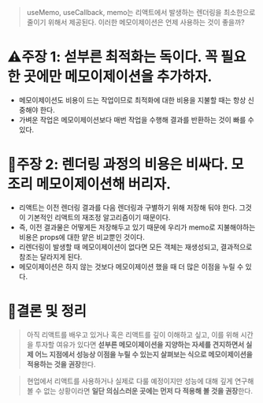 <blockquote>
<p>useMemo, useCallback, memo는 리액트에서 발생하는 렌더링을 최소한으로 줄이기 위해서 제공된다. 이러한 메모이제이션은 언제 사용하는 것이 좋을까?</p>
</blockquote>
<h1 id="⚠️주장-1-섣부른-최적화는-독이다-꼭-필요한-곳에만-메모이제이션을-추가하자">⚠️주장 1: 섣부른 최적화는 독이다. 꼭 필요한 곳에만 메모이제이션을 추가하자.</h1>
<ul>
<li>메모이제이션도 비용이 드는 작업이므로 최적화에 대한 비용을 지불할 때는 항상 신중해야 한다.</li>
<li>가벼운 작업은 메모이제이션보다 매번 작업을 수행해 결과를 반환하는 것이 빠를 수 있다. </li>
</ul>
<h1 id="💸주장-2-렌더링-과정의-비용은-비싸다-모조리-메모이제이션해-버리자">💸주장 2: 렌더링 과정의 비용은 비싸다. 모조리 메모이제이션해 버리자.</h1>
<ul>
<li>리액트는 이전 렌더링 결과를 다음 렌더링과 구별하기 위해 저장해 둬야 한다. 그것이 기본적인 리액트의 재조정 알고리즘이기 때문이다. </li>
<li>즉, 이전 결과물은 어떻게든 저장해두고 있기 때문에 우리가 memo로 지불해야하는 비용은 props에 대한 얕은 비교뿐인 것이다. </li>
<li>리렌더링이 발생할 때 메모이제이션이 없다면 모든 객체는 재생성되고, 결과적으로 참조는 달라지게 된다. </li>
<li>메모이제이션은 하지 않는 것보다 메모이제이션 했을 때 더 많은 이점을 누릴 수 있다.</li>
</ul>
<h1 id="📝결론-및-정리">📝결론 및 정리</h1>
<blockquote>
<p>아직 리액트를 배우고 있거나 혹은 리액트를 깊이 이해하고 싶고, 이를 위해 시간을 투자할 여유가 있다면 <strong>섣부른 메모이제이션을 지양하는 자세를 견지하면서 실제 어느 지점에서 성능상 이점을 누릴 수 있는지 살펴보는 식으로 메모이제이션을 적용하는 것을 권장</strong>한다.</p>
</blockquote>
<blockquote>
<p>현업에서 리액트를 사용하거나 실제로 다룰 예정이지만 성능에 대해 깊게 연구해 볼 수 없는 상황이라면 <strong>일단 의심스러운 곳에는 먼저 다 적용해 볼 것을 권장</strong>한다.</p>
</blockquote>